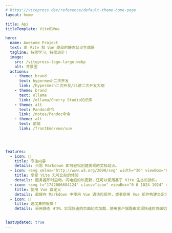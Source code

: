 ```yaml
---
# https://vitepress.dev/reference/default-theme-home-page
layout: home

title: Api 
titleTemplate: Vite和Vue

hero:
  name: Awesome Project
  text: 由 Vite 和 Vue 驱动的静态站点生成器
  tagline: 持续学习，持续进步！
  image:
    src: /vitepress-logo-large.webp     
    alt: 背景图
  actions:
    - theme: brand
      text: hypermesh二次开发
      link: /hypermesh二次开发/21讲二次开发大纲
    - theme: brand
      text: ollama
      link: /ollama/Cherry Studio知识库
    - theme: alt    
      text: Pandoc命令
      link: /notes/Pandoc命令
    - theme: alt  
      text: 前端
      link: /frontEnd/vue/vue

      


features:
  - icon: 📝
    title: 专注内容
    details: 只需 Markdown 即可轻松创建美观的文档站点。
  - icon: <svg xmlns="http://www.w3.org/2000/svg" width="30" viewBox="0 0 256 256.32"><defs><linearGradient id="a" x1="-.828%" x2="57.636%" y1="7.652%" y2="78.411%"><stop offset="0%" stop-color="#41D1FF"/><stop offset="100%" stop-color="#BD34FE"/></linearGradient><linearGradient id="b" x1="43.376%" x2="50.316%" y1="2.242%" y2="89.03%"><stop offset="0%" stop-color="#FFEA83"/><stop offset="8.333%" stop-color="#FFDD35"/><stop offset="100%" stop-color="#FFA800"/></linearGradient></defs><path fill="url(#a)" d="M255.153 37.938 134.897 252.976c-2.483 4.44-8.862 4.466-11.382.048L.875 37.958c-2.746-4.814 1.371-10.646 6.827-9.67l120.385 21.517a6.537 6.537 0 0 0 2.322-.004l117.867-21.483c5.438-.991 9.574 4.796 6.877 9.62Z"/><path fill="url(#b)" d="M185.432.063 96.44 17.501a3.268 3.268 0 0 0-2.634 3.014l-5.474 92.456a3.268 3.268 0 0 0 3.997 3.378l24.777-5.718c2.318-.535 4.413 1.507 3.936 3.838l-7.361 36.047c-.495 2.426 1.782 4.5 4.151 3.78l15.304-4.649c2.372-.72 4.652 1.36 4.15 3.788l-11.698 56.621c-.732 3.542 3.979 5.473 5.943 2.437l1.313-2.028 72.516-144.72c1.215-2.423-.88-5.186-3.54-4.672l-25.505 4.922c-2.396.462-4.435-1.77-3.759-4.114l16.646-57.705c.677-2.35-1.37-4.583-3.769-4.113Z"/></svg>
    title: 享受 Vite 无可比拟的体验
    details: 服务器即时启动，闪电般的热更新，还可以使用基于 Vite 生态的插件。
  - icon: <svg t="1742006684124" class="icon" viewBox="0 0 1024 1024" version="1.1" xmlns="http://www.w3.org/2000/svg" p-id="8143" width="200" height="200"><path d="M84.05821 959.255884S297.383295 57.691097 928.686032 0c0 0-20.502963 341.480389-201.965972 479.486542 0 0-34.030206 46.096318 73.339335 32.097743 0 0-12.77311 153.512992-201.965972 191.832323 0 0-28.986948 28.986948 55.240168 31.90921 0 0-89.081841 137.534821-312.257775 63.912685 0 0 89.741706-217.425678 165.296305-287.654218A2211.397777 2211.397777 0 0 0 120.727877 943.136313s-15.695372 36.669668-36.669667 16.166704z" fill="#E31637" p-id="8144"></path></svg>
    title: 使用 Vue 自定义
    details: 直接在 Markdown 中使用 Vue 语法和组件，或者使用 Vue 组件构建自定义主题。
  - icon: 🚀
    title: 速度真的很快！
    details: 采用静态 HTML 实现快速的页面初次加载，使用客户端路由实现快速的页面切换导航。


lastUpdated: true
---
```




